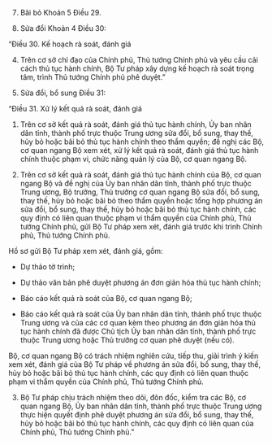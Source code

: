 7. Bãi bỏ Khoản 5 Điều 29.

8. Sửa đổi Khoản 4 Điều 30:

“Điều 30. Kế hoạch rà soát, đánh giá

4. Trên cơ sở chỉ đạo của Chính phủ, Thủ tướng Chính phủ và yêu cầu cải cách thủ tục hành chính, Bộ Tư pháp xây dựng kế hoạch rà soát trọng tâm, trình Thủ tướng Chính phủ phê duyệt.”

9. Sửa đổi, bổ sung Điều 31:

“Điều 31. Xử lý kết quả rà soát, đánh giá

1. Trên cơ sở kết quả rà soát, đánh giá thủ tục hành chính, Ủy ban nhân dân tỉnh, thành phố trực thuộc Trung ương sửa đổi, bổ sung, thay thế, hủy bỏ hoặc bãi bỏ thủ tục hành chính theo thẩm quyền; đề nghị các Bộ, cơ quan ngang Bộ xem xét, xử lý kết quả rà soát, đánh giá thủ tục hành chính thuộc phạm vi, chức năng quản lý của Bộ, cơ quan ngang Bộ.

2. Trên cơ sở kết quả rà soát, đánh giá thủ tục hành chính của Bộ, cơ quan ngang Bộ và đề nghị của Ủy ban nhân dân tỉnh, thành phố trực thuộc Trung ương, Bộ trưởng, Thủ trưởng cơ quan ngang Bộ sửa đổi, bổ sung, thay thế, hủy bỏ hoặc bãi bỏ theo thẩm quyền hoặc tổng hợp phương án sửa đổi, bổ sung, thay thế, hủy bỏ hoặc bãi bỏ thủ tục hành chính, các quy định có liên quan thuộc phạm vi thẩm quyền của Chính phủ, Thủ tướng Chính phủ, gửi Bộ Tư pháp xem xét, đánh giá trước khi trình Chính phủ, Thủ tướng Chính phủ.

Hồ sơ gửi Bộ Tư pháp xem xét, đánh giá, gồm:

- Dự thảo tờ trình;

- Dự thảo văn bản phê duyệt phương án đơn giản hóa thủ tục hành chính;

- Báo cáo kết quả rà soát của Bộ, cơ quan ngang Bộ;

- Báo cáo kết quả rà soát của Ủy ban nhân dân tỉnh, thành phố trực thuộc Trung ương và của các cơ quan kèm theo phương án đơn giản hóa thủ tục hành chính đã được Chủ tịch Ủy ban nhân dân tỉnh, thành phố trực thuộc Trung ương hoặc Thủ trưởng cơ quan phê duyệt (nếu có).

Bộ, cơ quan ngang Bộ có trách nhiệm nghiên cứu, tiếp thu, giải trình ý kiến xem xét, đánh giá của Bộ Tư pháp về phương án sửa đổi, bổ sung, thay thế, hủy bỏ hoặc bãi bỏ thủ tục hành chính, các quy định có liên quan thuộc phạm vi thẩm quyền của Chính phủ, Thủ tướng Chính phủ.

3. Bộ Tư pháp chịu trách nhiệm theo dõi, đôn đốc, kiểm tra các Bộ, cơ quan ngang Bộ, Ủy ban nhân dân tỉnh, thành phố trực thuộc Trung ương thực hiện quyết định phê duyệt phương án sửa đổi, bổ sung, thay thế, hủy bỏ hoặc bãi bỏ thủ tục hành chính, các quy định có liên quan của Chính phủ, Thủ tướng Chính phủ.”